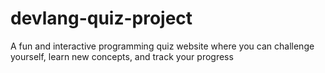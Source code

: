 # devlang-quiz-project
A fun and interactive programming quiz website where you can challenge yourself, learn new concepts, and track your progress
